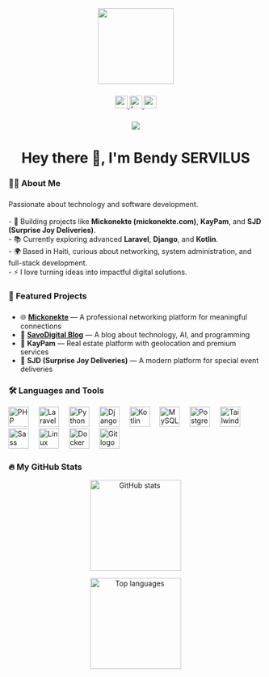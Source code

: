 <div align="center">
  <img height="150" src="https://media.giphy.com/media/M9gbBd9nbDrOTu1Mqx/giphy.gif" />
</div>

###

<div align="center">
  <a href="mailto:bendyservilus@gmail.com" target="_blank">
    <img src="https://img.shields.io/static/v1?message=Email&logo=gmail&label=&color=D14836&logoColor=white&labelColor=&style=for-the-badge" height="25" alt="email logo" />
  </a>
  <a href="https://www.facebook.com/bendy.servilus" target="_blank">
    <img src="https://img.shields.io/static/v1?message=Facebook&logo=facebook&label=&color=1877F2&logoColor=white&labelColor=&style=for-the-badge" height="25" alt="facebook logo" />
  </a>
  <a href="https://mickonekte.com" target="_blank">
    <img src="https://img.shields.io/static/v1?message=Website&logo=google-chrome&label=&color=4285F4&logoColor=white&labelColor=&style=for-the-badge" height="25" alt="website logo" />
  </a>
</div>

###

<div align="center">
  <img src="https://visitor-badge.laobi.icu/badge?page_id=bendy2509.bendy2509" />
</div>

###

<h1 align="center">Hey there 👋, I'm Bendy SERVILUS</h1>

###

<h3 align="left">👨‍💻 About Me</h3>

###

<p align="left">
  Passionate about technology and software development.<br><br>
  - 🚀 Building projects like <b>Mickonekte (mickonekte.com)</b>, <b>KayPam</b>, and <b>SJD (Surprise Joy Deliveries)</b>.<br>
  - 📚 Currently exploring advanced <b>Laravel</b>, <b>Django</b>, and <b>Kotlin</b>.<br>
  - 🌍 Based in Haiti, curious about networking, system administration, and full-stack development.<br>
  - ⚡ I love turning ideas into impactful digital solutions.
</p>

###

<h3 align="left">🚀 Featured Projects</h3>

###

<ul>
  <li>🌐 <a href="https://mickonekte.com" target="_blank"><b>Mickonekte</b></a> — A professional networking platform for meaningful connections</li>
  <li>📰 <a href="https://bsdev2509.pythonanywhere.com/" target="_blank"><b>SavoDigital Blog</b></a> — A blog about technology, AI, and programming</li>
  <li>🏡 <b>KayPam</b> — Real estate platform with geolocation and premium services</li>
  <li>🎉 <b>SJD (Surprise Joy Deliveries)</b> — A modern platform for special event deliveries</li>
</ul>

###

<h3 align="left">🛠 Languages and Tools</h3>

<div align="left">
  <!-- Languages -->
  <img src="https://img.shields.io/badge/PHP-777BB4?style=for-the-badge&logo=php&logoColor=white" height="40" alt="PHP logo" />
  <img width="12" />
  <img src="https://img.shields.io/badge/Laravel-FF2D20?style=for-the-badge&logo=laravel&logoColor=white" height="40" alt="Laravel logo" />
  <img width="12" />
  <img src="https://img.shields.io/badge/Python-3776AB?style=for-the-badge&logo=python&logoColor=white" height="40" alt="Python logo" />
  <img width="12" />
  <img src="https://img.shields.io/badge/Django-092E20?style=for-the-badge&logo=django&logoColor=white" height="40" alt="Django logo" />
  <img width="12" />
  <img src="https://img.shields.io/badge/Kotlin-7F52FF?style=for-the-badge&logo=kotlin&logoColor=white" height="40" alt="Kotlin logo" />
  <img width="12" />

  <!-- Databases -->
  <img src="https://img.shields.io/badge/MySQL-005C84?style=for-the-badge&logo=mysql&logoColor=white" height="40" alt="MySQL logo" />
  <img width="12" />
  <img src="https://img.shields.io/badge/PostgreSQL-316192?style=for-the-badge&logo=postgresql&logoColor=white" height="40" alt="PostgreSQL logo" />
  <img width="12" />

  <!-- Frontend / Styling -->
  <img src="https://img.shields.io/badge/TailwindCSS-38B2AC?style=for-the-badge&logo=tailwind-css&logoColor=white" height="40" alt="TailwindCSS logo" />
  <img width="12" />
  <img src="https://img.shields.io/badge/Sass-CC6699?style=for-the-badge&logo=sass&logoColor=white" height="40" alt="Sass logo" />
  <img width="12" />

  <!-- DevOps / Tools -->
  <img src="https://img.shields.io/badge/Linux-FCC624?style=for-the-badge&logo=linux&logoColor=black" height="40" alt="Linux logo" />
  <img width="12" />
  <img src="https://img.shields.io/badge/Docker-2496ED?style=for-the-badge&logo=docker&logoColor=white" height="40" alt="Docker logo" />
  <img width="12" />
  <img src="https://img.shields.io/badge/Git-F05032?style=for-the-badge&logo=git&logoColor=white" height="40" alt="Git logo" />
</div>

<h3 align="left">🔥 My GitHub Stats</h3>

<div align="center">
  <!-- GitHub Overall Stats -->
  <img src="https://github-readme-stats.vercel.app/api?username=bendy2509&show_icons=true&theme=dracula" 
       height="180" 
       alt="GitHub stats" />

  <!-- Top Languages -->
  <img src="https://github-readme-stats.vercel.app/api/top-langs/?username=bendy2509&layout=compact&theme=dracula" 
       height="180" 
       alt="Top languages" />
</div>

